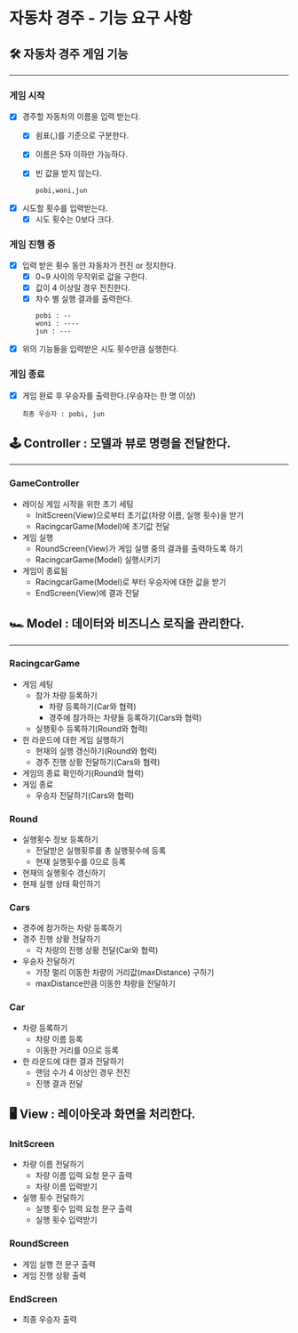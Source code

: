 #  자동차 경주 - 기능 요구 사항

## 🛠 자동차 경주 게임 기능

---

### 게임 시작
- [x] 경주할 자동차의 이름을 입력 받는다.
  - [x] 쉼표(,)를 기준으로 구분한다.
  - [x] 이름은 5자 이하만 가능하다.
  - [x] 빈 값을 받지 않는다.

      ```
     pobi,woni,jun
     ```

- [x] 시도할 횟수를 입력받는다.
  - [x] 시도 횟수는 0보다 크다.
### 게임 진행 중
- [x] 입력 받은 횟수 동안 자동차가 전진 or 정지한다.
  - [x] 0~9 사이의 무작위로 값을 구한다.
  - [x] 값이 4 이상일 경우 전진한다.
  - [x] 차수 별 실행 결과를 출력한다.
       ```
       pobi : -- 
       woni : ----
       jun : ---
       ```
- [x] 위의 기능들을 입력받은 시도 횟수만큼 실행한다.
### 게임 종료
- [x] 게임 완료 후 우승자를 출력한다.(우승자는 한 명 이상)
   ```
   최종 우승자 : pobi, jun
   ```

## 🕹 Controller : 모델과 뷰로 명령을 전달한다.

---

### GameController
- 레이싱 게임 시작을 위한 초기 세팅
  - InitScreen(View)으로부터 초기값(차량 이름, 실행 횟수)을 받기
  - RacingcarGame(Model)에 초기값 전달
- 게임 실행
  - RoundScreen(View)가 게임 실행 중의 결과를 출력하도록 하기
  - RacingcarGame(Model) 실행시키기
- 게임이 종료됨
  - RacingcarGame(Model)로 부터 우승자에 대한 값을 받기
  - EndScreen(View)에 결과 전달

## 🏎 Model : 데이터와 비즈니스 로직을 관리한다.

---

### RacingcarGame
- 게임 세팅
  - 참가 차량 등록하기
    - 차량 등록하기(Car와 협력)
    - 경주에 참가하는 차량들 등록하기(Cars와 협력)
  - 실행횟수 등록하기(Round와 협력)
- 한 라운드에 대한 게임 실행하기
  - 현재의 실행 갱신하기(Round와 협력)
  - 경주 진행 상황 전달하기(Cars와 협력)
- 게임의 종료 확인하기(Round와 협력)
- 게임 종료
  - 우승자 전달하기(Cars와 협력)
### Round
- 실행횟수 정보 등록하기
  - 전달받은 실행횟루를 총 실행횟수에 등록
  - 현재 실행횟수를 0으로 등록
- 현재의 실행횟수 갱신하기
- 현재 실행 상태 확인하기

### Cars
- 경주에 참가하는 차량 등록하기
- 경주 진행 상황 전달하기
  - 각 차량의 진행 상황 전달(Car와 협력)
- 우승자 전달하기
  - 가장 멀리 이동한 차량의 거리값(maxDistance) 구하기
  - maxDistance만큼 이동한 챠랑을 전달하기

### Car
- 차량 등록하기
  - 챠량 이름 등록
  - 이동한 거리를 0으로 등록
- 한 라운드에 대한 결과 전달하기
  - 랜덤 수가 4 이상인 경우 전진
  - 진행 결과 전달

## 🖥 View : 레이아웃과 화면을 처리한다.
### InitScreen
- 차량 이름 전달하기
  - 차량 이름 입력 요청 문구 출력
  - 차량 이름 입력받기
- 실행 횟수 전달하기
  - 실행 횟수 입력 요청 문구 출력
  - 실행 횟수 입력받기
### RoundScreen
- 게임 실행 전 문구 출력
- 게임 진행 상황 출력

### EndScreen
- 최종 우승자 출력


